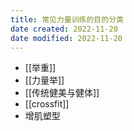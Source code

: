 ```yaml
---
title: 常见力量训练的目的分类
date created: 2022-11-20
date modified: 2022-11-20
---
```

- [[举重]]
- [[力量举]]
- [[传统健美与健体]]
- [[crossfit]]
- 增肌塑型
